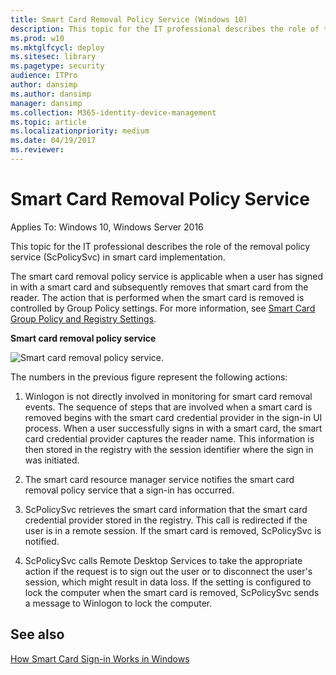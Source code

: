```yaml
---
title: Smart Card Removal Policy Service (Windows 10)
description: This topic for the IT professional describes the role of the removal policy service (ScPolicySvc) in smart card implementation.
ms.prod: w10
ms.mktglfcycl: deploy
ms.sitesec: library
ms.pagetype: security
audience: ITPro
author: dansimp
ms.author: dansimp
manager: dansimp
ms.collection: M365-identity-device-management
ms.topic: article
ms.localizationpriority: medium
ms.date: 04/19/2017
ms.reviewer: 
---
```


# Smart Card Removal Policy Service

Applies To: Windows 10, Windows Server 2016

This topic for the IT professional describes the role of the removal policy service (ScPolicySvc) in smart card implementation.

The smart card removal policy service is applicable when a user has signed in with a smart card and subsequently removes that smart card from the reader. The action that is performed when the smart card is removed is controlled by Group Policy settings. For more information, see [Smart Card Group Policy and Registry Settings](smart-card-group-policy-and-registry-settings.md).

**Smart card removal policy service**

![Smart card removal policy service.](images/sc-image501.gif)

The numbers in the previous figure represent the following actions:

1.  Winlogon is not directly involved in monitoring for smart card removal events. The sequence of steps that are involved when a smart card is removed begins with the smart card credential provider in the sign-in UI process. When a user successfully signs in with a smart card, the smart card credential provider captures the reader name. This information is then stored in the registry with the session identifier where the sign in was initiated.

2.  The smart card resource manager service notifies the smart card removal policy service that a sign-in has occurred.

3.  ScPolicySvc retrieves the smart card information that the smart card credential provider stored in the registry. This call is redirected if the user is in a remote session. If the smart card is removed, ScPolicySvc is notified.

4.  ScPolicySvc calls Remote Desktop Services to take the appropriate action if the request is to sign out the user or to disconnect the user's session, which might result in data loss. If the setting is configured to lock the computer when the smart card is removed, ScPolicySvc sends a message to Winlogon to lock the computer.

## See also

[How Smart Card Sign-in Works in Windows](smart-card-how-smart-card-sign-in-works-in-windows.md)
